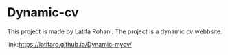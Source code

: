 # Dynamic-cv

This project is made by Latifa Rohani. The project is a dynamic cv webbsite.


link:https://latifaro.github.io/Dynamic-mycv/


